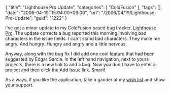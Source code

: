 {
	"title": "Lighthouse Pro Update",
	"categories": [
		"ColdFusion"
	],
	"tags": [],
	"date": "2006-04-19T15:04:00+06:00",
	"url": "/2006/04/19/Lighthouse-Pro-Update",
	"guid": "1222"
}

I've got a minor update to my ColdFusion based bug tracker, <a href="http://ray.camdenfamily.com/projects/lhp">Lighthouse Pro</a>. The update corrects a bug reported this morning involving bad characters in the issue fields. I can't stand bad characters. They make me angry. And hungry. Hungry and angry and a little nervous.

Anyway, along with the bug fix I did add one cool feature that had been suggested by Edgar Garcia. In the left hand navigation, next to yours projects, there is a new link to add a bug. Now you don't have to enter a project and then click the Add Issue link. Smart!

As always, if you like the application, take a gander at my <a href="http://www.amazon.com/o/registry/2TCL1D08EZEYE">wish list</a> and show your support.